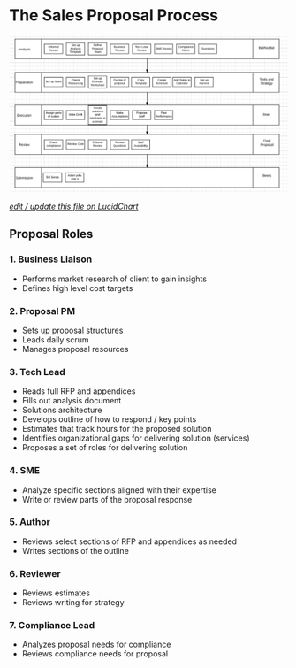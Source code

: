 # The Sales Proposal Process

![Sales Proposal Process](/images/Sales_Process__3_22_17___Lucidchart.jpg)

*[edit / update this file on LucidChart](https://www.lucidchart.com/documents/edit/06f806cb-a2ab-4c24-a85d-4d7b95777dfa#)*

## Proposal Roles

### 1. Business Liaison

*   Performs market research of client to gain insights
*   Defines high level cost targets

### 2. Proposal PM

*   Sets up proposal structures
*   Leads daily scrum
*   Manages proposal resources

### 3. Tech Lead

*   Reads full RFP and appendices
*   Fills out analysis document
*   Solutions architecture
*   Develops outline of how to respond / key points
*   Estimates that track hours for the proposed solution
*   Identifies organizational gaps for delivering solution (services)
*   Proposes a set of roles for delivering solution

### 4. SME

*   Analyze specific sections aligned with their expertise
*   Write or review parts of the proposal response

### 5. Author

*   Reviews select sections of RFP and appendices as needed
*   Writes sections of the outline

### 6. Reviewer

*   Reviews estimates
*   Reviews writing for strategy

### 7. Compliance Lead

*   Analyzes proposal needs for compliance
*   Reviews compliance needs for proposal
